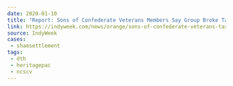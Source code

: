 ```yaml
---
date: 2020-01-10
title: "Report: Sons of Confederate Veterans Members Say Group Broke Tax Laws"
link: https://indyweek.com/news/orange/sons-of-confederate-veterans-tax-laws/
source: IndyWeek
cases:
 - shamsettlement
tags:
 - dth
 - heritagepac
 - ncscv
---
```

